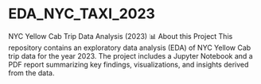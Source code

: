 # EDA_NYC_TAXI_2023
NYC Yellow Cab Trip Data Analysis (2023) 📊 About this Project This repository contains an exploratory data analysis (EDA) of NYC Yellow Cab trip data for the year 2023. The project includes a Jupyter Notebook and a PDF report summarizing key findings, visualizations, and insights derived from the data.
